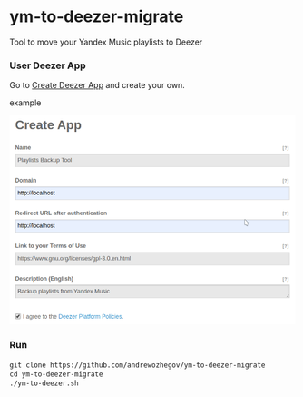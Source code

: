 # ym-to-deezer-migrate
Tool to move your Yandex Music playlists to Deezer

### User Deezer App

Go to [Create Deezer App](https://developers.deezer.com/myapps/create) and create your own.

example

![deezer app creation](img/Screenshot_20190503_195637.png)

### Run

```
git clone https://github.com/andrewozhegov/ym-to-deezer-migrate
cd ym-to-deezer-migrate
./ym-to-deezer.sh
```
